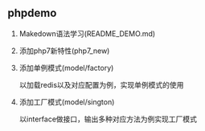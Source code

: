phpdemo
---

1. Makedown语法学习(README_DEMO.md)

2. 添加php7新特性(php7_new)
    
3. 添加单例模式(model/factory)

    以加载redis以及对应配置为例，实现单例模式的使用
    
4. 添加工厂模式(model/sington)

    以interface做接口，输出多种对应方法为例实现工厂模式

